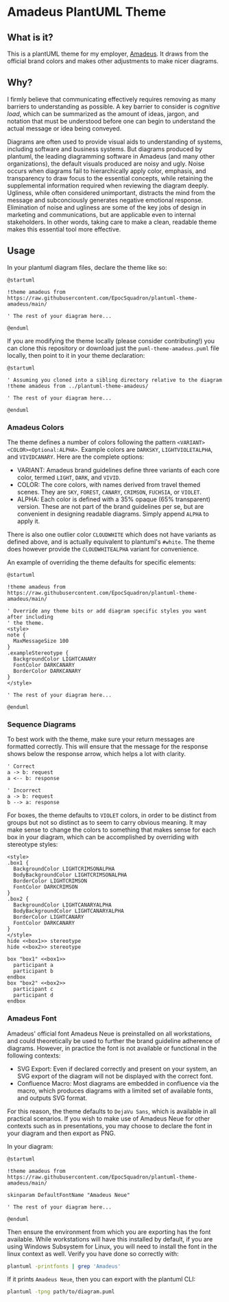 # Amadeus PlantUML Theme

## What is it?

This is a plantUML theme for my employer, [Amadeus](https://amadeus.com). It
draws from the official brand colors and makes other adjustments to make nicer
diagrams.

## Why?

I firmly believe that communicating effectively requires removing as many
barriers to understanding as possible. A key barrier to consider is *cognitive
load*, which can be summarized as the amount of ideas, jargon, and notation that
must be understood before one can begin to understand the actual message or idea
being conveyed.

Diagrams are often used to provide visual aids to understanding of systems,
including software and business systems. But diagrams produced by plantuml,
the leading diagramming software in Amadeus (and many other organizations), the
default visuals produced are noisy and ugly. Noise occurs when diagrams fail
to hierarchically apply color, emphasis, and transparency to draw focus to the
essential concepts, while retaining the supplemental information required when
reviewing the diagram deeply. Ugliness, while often considered unimportant,
distracts the mind from the message and subconciously generates negative
emotional response. Elimination of noise and ugliness are some of the key jobs
of design in marketing and communications, but are applicable even to internal
stakeholders. In other words, taking care to make a clean, readable theme makes
this essential tool more effective.

## Usage

In your plantuml diagram files, declare the theme like so:

```puml
@startuml

!theme amadeus from https://raw.githubusercontent.com/EpocSquadron/plantuml-theme-amadeus/main/

' The rest of your diagram here...

@enduml
```

If you are modifying the theme locally (please consider contributing!) you can clone
this repository or download just the `puml-theme-amadeus.puml` file locally, then
point to it in your theme declaration:

```puml
@startuml

' Assuming you cloned into a sibling directory relative to the diagram
!theme amadeus from ../plantuml-theme-amadeus/

' The rest of your diagram here...

@enduml
```

### Amadeus Colors

The theme defines a number of colors following the pattern `<VARIANT><COLOR><Optional:ALPHA>`.
Example colors are `DARKSKY`, `LIGHTVIOLETALPHA`, and `VIVIDCANARY`. Here are the complete
options:

- VARIANT: Amadeus brand guidelines define three variants of each core color, termed
  `LIGHT`, `DARK`, and `VIVID`.
- COLOR: The core colors, with names derived from travel themed scenes. They are `SKY`,
  `FOREST`, `CANARY`, `CRIMSON`, `FUCHSIA`, or `VIOLET`.
- ALPHA: Each color is defined with a 35% opaque (65% transparent) version. These are not
  part of the brand guidelines per se, but are convenient in designing readable diagrams.
  Simply append `ALPHA` to apply it.

There is also one outlier color `CLOUDWHITE` which does not have variants as
defined above, and is actually equivalent to plantuml's `#white`. The theme does
however provide the `CLOUDWHITEALPHA` variant for convenience.

An example of overriding the theme defaults for specific elements:

```puml
@startuml

!theme amadeus from https://raw.githubusercontent.com/EpocSquadron/plantuml-theme-amadeus/main/

' Override any theme bits or add diagram specific styles you want after including
' the theme. 
<style>
note {
  MaxMessageSize 100
}
.exampleStereotype {
  BackgroundColor LIGHTCANARY
  FontColor DARKCANARY
  BorderColor DARKCANARY
}
</style>

' The rest of your diagram here...

@enduml
```

### Sequence Diagrams

To best work with the theme, make sure your return messages are formatted
correctly. This will ensure that the message for the response shows below the
response arrow, which helps a lot with clarity.

```puml
' Correct
a -> b: request
a <-- b: response

' Incorrect
a -> b: request
b --> a: response
```

For boxes, the theme defaults to `VIOLET` colors, in order to be distinct from
groups but not so distinct as to seem to carry obvious meaning. It may make
sense to change the colors to something that makes sense for each box in your
diagram, which can be accomplished by overriding with stereotype styles:

```puml
<style>
.box1 {
  BackgroundColor LIGHTCRIMSONALPHA
  BodyBackgroundColor LIGHTCRIMSONALPHA
  BorderColor LIGHTCRIMSON
  FontColor DARKCRIMSON
}
.box2 {
  BackgroundColor LIGHTCANARYALPHA
  BodyBackgroundColor LIGHTCANARYALPHA
  BorderColor LIGHTCANARY
  FontColor DARKCANARY
}
</style>
hide <<box1>> stereotype
hide <<box2>> stereotype

box "box1" <<box1>>
  participant a
  participant b
endbox
box "box2" <<box2>>
  participant c
  participant d
endbox
```

### Amadeus Font

Amadeus' official font Amadeus Neue is preinstalled on all workstations,
and could theoretically be used to further the brand guideline adherence of
diagrams. However, in practice the font is not available or functional in the
following contexts:

- SVG Export: Even if declared correctly and present on your system, an SVG
  export of the diagram will not be displayed with the correct font.
- Confluence Macro: Most diagrams are embedded in confluence via the macro,
  which produces diagrams with a limited set of available fonts, and outputs
  SVG format.

For this reason, the theme defaults to `DejaVu Sans`, which is available in all
practical scenarios. If you wish to make use of Amadeus Neue for other contexts
such as in presentations, you may choose to declare the font in your diagram and
then export as PNG.

In your diagram:

```puml
@startuml

!theme amadeus from https://raw.githubusercontent.com/EpocSquadron/plantuml-theme-amadeus/main/

skinparam DefaultFontName "Amadeus Neue"

' The rest of your diagram here...
  
@enduml
```

Then ensure the environment from which you are exporting has the font available.
While workstations will have this installed by default, if you are using Windows
Subsystem for Linux, you will need to install the font in the linux context
as well. Verify you have done so correctly with:

```sh
plantuml -printfonts | grep 'Amadeus'
```

If it prints `Amadeus Neue`, then you can export with the plantuml CLI:

```sh
plantuml -tpng path/to/diagram.puml
```

